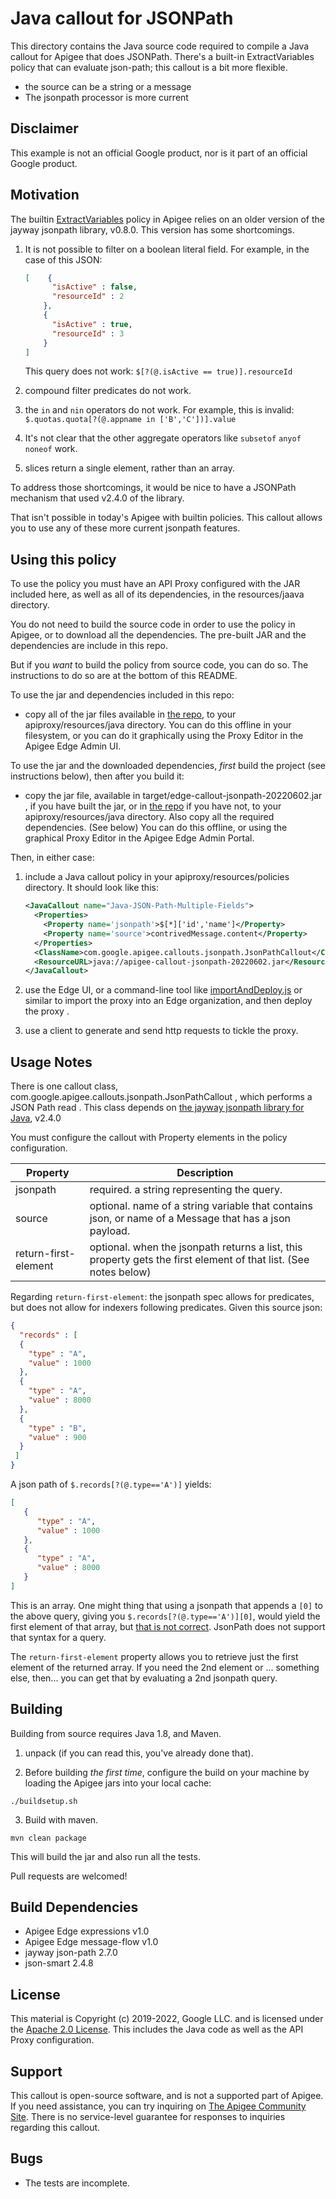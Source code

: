 # Java callout for JSONPath

This directory contains the Java source code required to compile a Java callout
for Apigee that does JSONPath. There's a built-in ExtractVariables policy that
can evaluate json-path; this callout is a bit more flexible.

* the source can be a string or a message
* The jsonpath processor is more current


## Disclaimer

This example is not an official Google product, nor is it part of an official Google product.


## Motivation

The builtin
[ExtractVariables](https://docs.apigee.com/api-platform/reference/policies/extract-variables-policy)
policy in Apigee relies on an older version of the jayway jsonpath library,
v0.8.0.  This version has some shortcomings.

1. It is not possible to filter on a boolean literal field. For example, in the case of this JSON:
   ```json
   [    {
         "isActive" : false,
         "resourceId" : 2
       },
       {
         "isActive" : true,
         "resourceId" : 3
       }
   ]
   ```

   This query does not work: `$[?(@.isActive == true)].resourceId`

2. compound filter predicates do not work.

3. the `in` and `nin` operators do not work. For example, this is invalid: `$.quotas.quota[?(@.appname in ['B','C'])].value`

4. It's not clear that the other aggregate operators like `subsetof` `anyof` `noneof` work.

4. slices return a single element, rather than an array.

To address those shortcomings, it would be nice to have a JSONPath mechanism that used v2.4.0 of the library.

That isn't possible in today's Apigee with builtin policies. This callout allows you to use any of these more current jsonpath features.


## Using this policy

To use the policy you must have an API Proxy configured with the JAR included
here, as well as all of its dependencies, in the resources/jaava directory.

You do not need to build the source code in order to use the policy in Apigee,
or to download all the dependencies. The pre-built JAR and the dependencies are
include in this repo.

But if you _want_ to build the policy from source code, you can do so.
The instructions to do so are at the bottom of this README.


To use the jar and dependencies included in this repo:

* copy all of the jar files available in [the
  repo](bundle/apiproxy/resources/java/), to your apiproxy/resources/java
  directory. You can do this offline in your filesystem, or you can do it
  graphically using the Proxy Editor in the Apigee Edge Admin UI.

To use the jar and the downloaded dependencies, _first_ build the project (see
instructions below), then after you build it:

* copy the jar file, available in target/edge-callout-jsonpath-20220602.jar , if
  you have built the jar, or in [the
  repo](bundle/apiproxy/resources/java/edge-callout-jsonpath-20220602.jar) if
  you have not, to your apiproxy/resources/java directory. Also copy all the
  required dependencies. (See below) You can do this offline, or using the
  graphical Proxy Editor in the Apigee Edge Admin Portal.


Then, in either case:

1. include a Java callout policy in your
   apiproxy/resources/policies directory. It should look
   like this:
   ```xml
   <JavaCallout name="Java-JSON-Path-Multiple-Fields">
     <Properties>
       <Property name='jsonpath'>$[*]['id','name']</Property>
       <Property name='source'>contrivedMessage.content</Property>
     </Properties>
     <ClassName>com.google.apigee.callouts.jsonpath.JsonPathCallout</ClassName>
     <ResourceURL>java://apigee-callout-jsonpath-20220602.jar</ResourceURL>
   </JavaCallout>
   ```

5. use the Edge UI, or a command-line tool like [importAndDeploy.js](https://github.com/DinoChiesa/apigee-edge-js/blob/master/examples/importAndDeploy.js) or similar to
   import the proxy into an Edge organization, and then deploy the proxy .

6. use a client to generate and send http requests to tickle the proxy.



## Usage Notes

There is one callout class, com.google.apigee.callouts.jsonpath.JsonPathCallout ,
which performs a JSON Path read . This class depends on [the jayway jsonpath
library for Java](https://github.com/json-path/JsonPath), v2.4.0

You must configure the callout with Property elements in the policy
configuration.

| Property             | Description                                                                                                      |
|----------------------|------------------------------------------------------------------------------------------------------------------|
| jsonpath             | required. a string representing the query.                                                                       |
| source               | optional. name of a string variable that contains json, or name of a Message that has a json payload.            |
| return-first-element | optional. when the jsonpath returns a list, this property gets the first element of that list. (See notes below) |


Regarding `return-first-element`: the jsonpath spec allows for predicates, but
does not allow for indexers following predicates.  Given this source json:
```json
{
  "records" : [
  {
    "type" : "A",
    "value" : 1000
  },
  {
    "type" : "A",
    "value" : 8000
  },
  {
    "type" : "B",
    "value" : 900
  }
 ]
}
```

A json path of `$.records[?(@.type=='A')]` yields:
```json
[
   {
      "type" : "A",
      "value" : 1000
   },
   {
      "type" : "A",
      "value" : 8000
   }
]
```

This is an array. One might thing that using a jsonpath that appends a `[0]` to
the above query, giving you `$.records[?(@.type=='A')][0]`, would yield the
first element of that array, but [that is not
correct](https://github.com/json-path/JsonPath/issues/272). JsonPath does not
support that syntax for a query.


The `return-first-element` property allows you to retrieve just the first
element of the returned array.  If you need the 2nd element or ... something
else, then... you can get that by evaluating a 2nd jsonpath query.

## Building

Building from source requires Java 1.8, and Maven.

1. unpack (if you can read this, you've already done that).

2. Before building _the first time_, configure the build on your machine by loading the Apigee jars into your local cache:
  ```
  ./buildsetup.sh
  ```

3. Build with maven.
  ```
  mvn clean package
  ```
  This will build the jar and also run all the tests.


Pull requests are welcomed!


## Build Dependencies

- Apigee Edge expressions v1.0
- Apigee Edge message-flow v1.0
- jayway json-path 2.7.0
- json-smart 2.4.8


## License

This material is Copyright (c) 2019-2022, Google LLC.  and is licensed under
the [Apache 2.0 License](LICENSE). This includes the Java code as well
as the API Proxy configuration.


## Support

This callout is open-source software, and is not a supported part of Apigee.
If you need assistance, you can try inquiring on
[The Apigee Community Site](https://www.googlecloudcommunity.com/gc/Apigee/bd-p/cloud-apigee).
There is no service-level
guarantee for responses to inquiries regarding this callout.


## Bugs

* The tests are incomplete.
